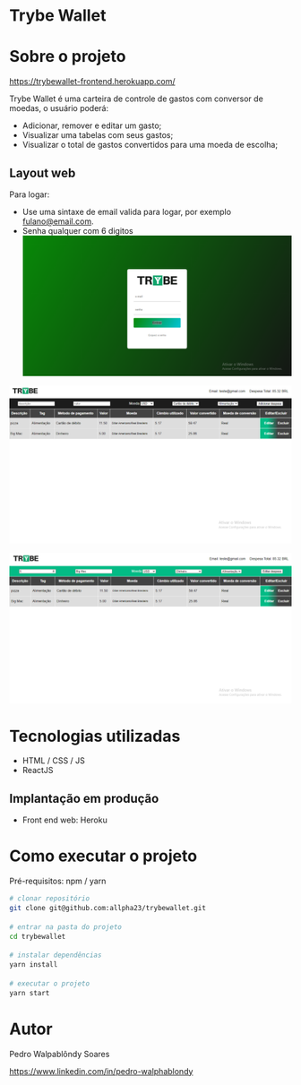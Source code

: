 # Trybe Wallet 

# Sobre o projeto

https://trybewallet-frontend.herokuapp.com/

Trybe Wallet é uma carteira de controle de gastos com conversor de moedas, o usuário poderá:
  - Adicionar, remover e editar um gasto;
  - Visualizar uma tabelas com seus gastos;
  - Visualizar o total de gastos convertidos para uma moeda de escolha;

## Layout web
Para logar:
 - Use uma sintaxe de email valida para logar, por exemplo fulano@email.com.
 - Senha qualquer com 6 digitos
![Web 1](https://github.com/allpha23/assets/raw/main/trybewallet/web-login.png)

![Web 2](https://github.com/allpha23/assets/raw/main/trybewallet/Web1.png)

![Web 3](https://github.com/allpha23/assets/raw/main/trybewallet/Web2.png)

# Tecnologias utilizadas

- HTML / CSS / JS
- ReactJS

## Implantação em produção
- Front end web: Heroku

# Como executar o projeto

Pré-requisitos: npm / yarn

```bash
# clonar repositório
git clone git@github.com:allpha23/trybewallet.git

# entrar na pasta do projeto
cd trybewallet

# instalar dependências
yarn install

# executar o projeto
yarn start
```

# Autor

Pedro Walpablôndy Soares

https://www.linkedin.com/in/pedro-walphablondy
